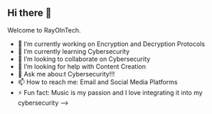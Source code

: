 ## Hi there 👋
Welcome to RayOInTech.
  - 🔭 I’m currently working on Encryption and Decryption Protocols
  - 🌱 I’m currently learning Cybersecurity
  - 👯 I’m looking to collaborate on Cybersecurity
  - 🤔 I’m looking for help with Content Creation 
  - 💬 Ask me abou:t Cybersecurity!!!
  - 📫 How to reach me: Email and Social Media Platforms
  - ⚡ Fun fact: Music is my passion and I love integrating it into my cybersecurity 
  -->
